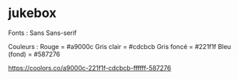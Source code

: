 # jukebox


Fonts :
Sans
Sans-serif

Couleurs :
Rouge = #a9000c
Gris clair = #cdcbcb
Gris foncé = #221f1f
Bleu (fond) = #587276

https://coolors.co/a9000c-221f1f-cdcbcb-ffffff-587276
